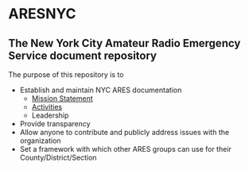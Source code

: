 # ARESNYC

## The New York City Amateur Radio Emergency Service document repository

The purpose of this repository is to
 
* Establish and maintain NYC ARES documentation
  * [Mission Statement](../blob/master/Mission%20Statement.md)
  * [Activities](..blob/master/Activities.md)
  * Leadership
* Provide transparency
* Allow anyone to contribute and publicly address issues with the organization
* Set a framework with which other ARES groups can use for their County/District/Section

  
  
